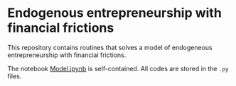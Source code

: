 # Endogenous entrepreneurship with financial frictions

This repository contains routines that solves a model of endogeneous entrepreneurship with financial frictions. 

The notebook [Model.ipynb](Model.ipynb) is self-contained. All codes are stored in the `.py` files.
